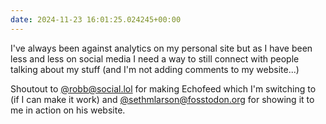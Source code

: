 ```yaml
---
date: 2024-11-23 16:01:25.024245+00:00
---
```


I've always been against analytics on my personal site but as I have been less and less on social media I need a way to still connect with people talking about my stuff (and I'm not adding comments to my website...)

Shoutout to [@robb@social.lol](https://social.lol/@robb) for making Echofeed which I'm switching to (if I can make it work) and [@sethmlarson@fosstodon.org](https://fosstodon.org/@sethmlarson) for showing it to me in action on his website.


